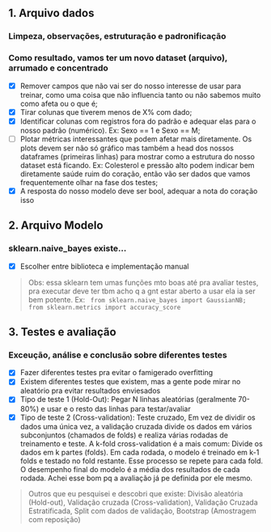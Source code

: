## 1. Arquivo dados
### Limpeza, observações, estruturação e padronificação
### Como resultado, vamos ter um novo dataset (arquivo), arrumado e concentrado
- [X] Remover campos que não vai ser do nosso interesse de usar para treinar, como uma coisa que não influencia tanto ou não sabemos muito como afeta ou o que é;
- [X] Tirar colunas que tiverem menos de X% com dado;
- [X] Identificar colunas com registros fora do padrão e adequar elas para o nosso padrão (numérico). Ex: Sexo == 1 e Sexo == M;
- [ ] Plotar métricas interessantes que podem afetar mais diretamente. Os plots devem ser não só gráfico mas também a head dos nossos dataframes (primeiras linhas) para mostrar como a estrutura do nosso dataset está ficando. Ex: Colesterol e pressão alto podem indicar bem diretamente saúde ruim do coração, então vão ser dados que vamos frequentemente olhar na fase dos testes;
- [X] A resposta do nosso modelo deve ser bool, adequar a nota do coração isso

## 2. Arquivo Modelo
### sklearn.naive_bayes existe...
- [X] Escolher entre biblioteca e implementação manual
> Obs: essa sklearn tem umas funções mto boas até pra avaliar testes, pra executar deve ter tbm acho q a gnt estar aberto a usar ela ia ser bem potente. Ex: ` from sklearn.naive_bayes import GaussianNB;
from sklearn.metrics import accuracy_score`

## 3. Testes e avaliação
### Exceução, análise e conclusão sobre diferentes testes
- [X] Fazer diferentes testes pra evitar o famigerado overfitting
- [X] Existem diferentes testes que existem, mas a gente pode mirar no aleatório pra evitar resultados enviesados
- [X] Tipo de teste 1 (Hold-Out): Pegar N linhas aleatórias (geralmente 70-80%) e usar e o resto das linhas para testar/avaliar
- [X] Tipo de teste 2 (Cross-validation): Teste cruzado, Em vez de dividir os dados uma única vez, a validação cruzada divide os dados em vários subconjuntos (chamados de folds) e realiza várias rodadas de treinamento e teste. A k-fold cross-validation é a mais comum: Divide os dados em k partes (folds). Em cada rodada, o modelo é treinado em k-1 folds e testado no fold restante. Esse processo se repete para cada fold. O desempenho final do modelo é a média dos resultados de cada rodada. Achei esse bom pq a avaliação já pe definida por ele mesmo.
> Outros que eu pesquisei e descobri que existe: Divisão aleatória (Hold-out), Validação cruzada (Cross-validation), Validação Cruzada Estratificada, Split com dados de validação, Bootstrap (Amostragem com reposição)
